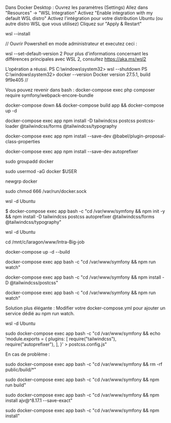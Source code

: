 Dans Docker Desktop :
Ouvrez les paramètres (Settings)
Allez dans "Resources" → "WSL Integration"
Activez "Enable integration with my default WSL distro"
Activez l'intégration pour votre distribution Ubuntu (ou autre distro WSL que vous utilisez)
Cliquez sur "Apply & Restart"





wsl --install


//
Ouvrir Powershell en mode administrateur et executez ceci :

 wsl --set-default-version 2
Pour plus d'informations concernant les différences principales avec WSL 2, consultez https://aka.ms/wsl2

L’opération a réussi.
PS C:\windows\system32> wsl --shutdown
PS C:\windows\system32> docker --version
Docker version 27.5.1, build 9f9e405
//

Vous pouvez revenir dans bash :
docker-compose exec php composer require symfony/webpack-encore-bundle

docker-compose down && docker-compose build app && docker-compose up -d

docker-compose exec app npm install -D tailwindcss postcss postcss-loader @tailwindcss/forms @tailwindcss/typography

docker-compose exec app npm install --save-dev @babel/plugin-proposal-class-properties

docker-compose exec app npm install --save-dev autoprefixer

sudo groupadd docker

sudo usermod -aG docker $USER

newgrp docker

sudo chmod 666 /var/run/docker.sock

wsl -d Ubuntu

$ docker-compose exec app bash -c "cd /var/www/symfony && npm init -y && npm install -D tailwindcss postcss autoprefixer @tailwindcss/forms @tailwindcss/typography"

wsl -d Ubuntu

cd /mnt/c/laragon/www/Intra-Big-job

docker-compose up -d --build

docker-compose exec app bash -c "cd /var/www/symfony && npm run watch"

docker-compose exec app bash -c "cd /var/www/symfony && npm install -D @tailwindcss/postcss"

docker-compose exec app bash -c "cd /var/www/symfony && npm run watch"

Solution plus élégante : Modifier votre docker-compose.yml pour ajouter un service dédié au npm run watch.

wsl -d Ubuntu

sudo docker-compose exec app bash -c "cd /var/www/symfony && echo 'module.exports = { plugins: [ require(\"tailwindcss\"), require(\"autoprefixer\"), ], }' > postcss.config.js"

En cas de problème :

sudo docker-compose exec app bash -c "cd /var/www/symfony && rm -rf public/build/*"

sudo docker-compose exec app bash -c "cd /var/www/symfony && npm run build"

sudo docker-compose exec app bash -c "cd /var/www/symfony && npm install ajv@^8.17.1 --save-exact"

sudo docker-compose exec app bash -c "cd /var/www/symfony && npm install"